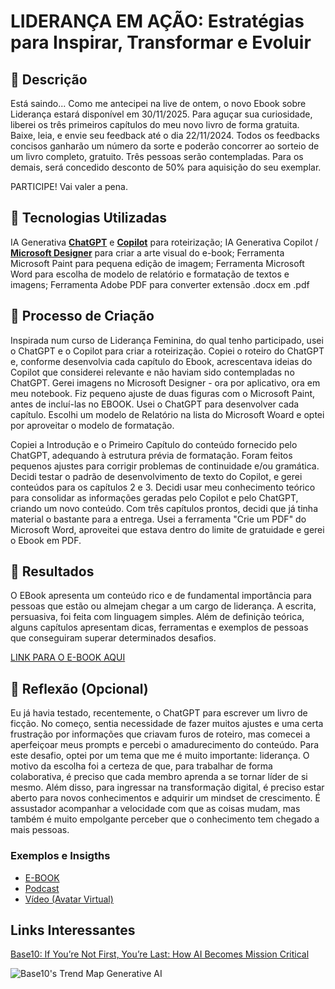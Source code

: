 # LIDERANÇA EM AÇÃO: Estratégias para Inspirar, Transformar e Evoluir

## 📒 Descrição

Está saindo... Como me antecipei na live de ontem, o novo Ebook sobre Liderança estará disponível em 30/11/2025. Para aguçar sua curiosidade, liberei os três primeiros capítulos do meu novo livro de forma gratuita. Baixe, leia, e envie seu feedback até o dia 22/11/2024. Todos os feedbacks concisos ganharão um número da sorte e poderão concorrer ao sorteio de um livro completo, gratuito. Três pessoas serão contempladas. Para os demais, será concedido desconto de 50% para aquisição do seu exemplar. 

PARTICIPE! Vai valer a pena.

## 🤖 Tecnologias Utilizadas

IA Generativa **[ChatGPT](https://chat.openai.com)** e **[Copilot](https://copilot.microsoft.com/)** para roteirização;
IA Generativa Copilot / **[Microsoft Designer](https://www.bing.com/images/create?cc=br)** para criar a arte visual do e-book;
Ferramenta Microsoft Paint para pequena edição de imagem;
Ferramenta Microsoft Word para escolha de modelo de relatório e formatação de textos e imagens;
Ferramenta Adobe PDF para converter extensão .docx em .pdf

## 🧐 Processo de Criação
Inspirada num curso de Liderança Feminina, do qual tenho participado, usei o ChatGPT e o Copilot para criar a roteirização. Copiei o roteiro do ChatGPT e, conforme desenvolvia cada capítulo do Ebook, acrescentava ideias do Copilot que considerei relevante e não haviam sido contempladas no ChatGPT. Gerei imagens no Microsoft Designer - ora por aplicativo, ora em meu notebook. Fiz pequeno ajuste de duas figuras com o Microsoft Paint, antes de incluí-las no EBOOK.
Usei o ChatGPT para desenvolver cada capítulo. Escolhi um modelo de Relatório na lista do Microsoft Woard e optei por aproveitar o modelo de formatação. 

Copiei a Introdução e o Primeiro Capítulo do conteúdo fornecido pelo ChatGPT, adequando à estrutura prévia de formatação. Foram feitos pequenos ajustes para corrigir problemas de continuidade e/ou gramática. Decidi testar o padrão de desenvolvimento de texto do Copilot, e gerei conteúdos para os capítulos 2 e 3. Decidi usar meu conhecimento teórico para consolidar as informações geradas pelo Copilot e pelo ChatGPT, criando um novo conteúdo. Com três capítulos prontos, decidi que já tinha material o bastante para a entrega. Usei a ferramenta "Crie um PDF" do Microsoft Word, aproveitei que estava dentro do limite de gratuidade e gerei o Ebook em PDF.

## 🚀 Resultados
O EBook apresenta um conteúdo rico e de fundamental importância para pessoas que estão ou almejam chegar a um cargo de liderança. A escrita, persuasiva, foi feita com linguagem simples. Além de definição teórica, alguns capítulos apresentam dicas, ferramentas e exemplos de pessoas que conseguiram superar determinados desafios.

[LINK PARA O E-BOOK AQUI](https://github.com/adri-pizani/lab-natty-or-not/blob/e9b134a241dc4a9e5d0f58af9898517c53988a09/Ebook%20-%20Desafio%20Dio.pdf)

## 💭 Reflexão (Opcional)
Eu já havia testado, recentemente, o ChatGPT para escrever um livro de ficção. No começo, sentia necessidade de fazer muitos ajustes e uma certa frustração por informações que criavam furos de roteiro, mas comecei a aperfeiçoar meus prompts e percebi o amadurecimento do conteúdo. 
Para este desafio, optei por um tema que me é muito importante: liderança. O motivo da escolha foi a certeza de que, para trabalhar de forma colaborativa, é preciso que cada membro aprenda a se tornar líder de si mesmo. Além disso, para ingressar na transformação digital, é preciso estar aberto para novos conhecimentos e adquirir um mindset de crescimento. É assustador acompanhar a velocidade com que as coisas mudam, mas também é muito empolgante perceber que o conhecimento tem chegado a mais pessoas.

### Exemplos e Insigths

- [E-BOOK](/exemplos/E-BOOK.md)
- [Podcast](/exemplos/PODCAST.md)
- [Vídeo (Avatar Virtual)](/exemplos/VIDEO.md)

## Links Interessantes

[Base10: If You’re Not First, You’re Last: How AI Becomes Mission Critical](https://base10.vc/post/generative-ai-mission-critical/)

![Base10's Trend Map Generative AI](https://github.com/digitalinnovationone/lab-natty-or-not/assets/730492/f4df26e8-f8f7-4419-8252-c69d73ea930c)
